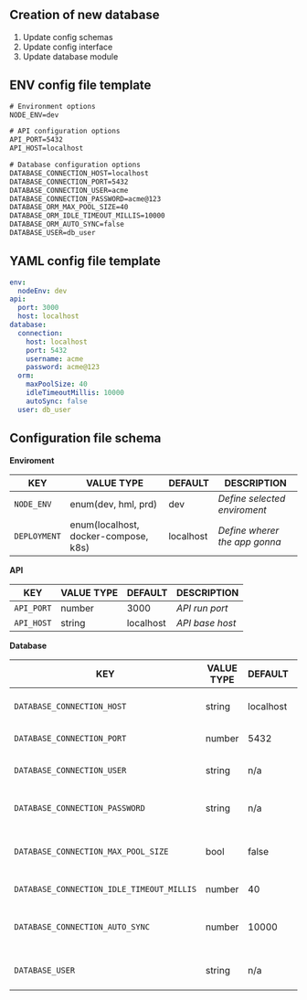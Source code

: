 ## Creation of new database

1. Update config schemas
2. Update config interface
3. Update database module

## ENV config file template

```txt
# Environment options
NODE_ENV=dev

# API configuration options
API_PORT=5432
API_HOST=localhost

# Database configuration options
DATABASE_CONNECTION_HOST=localhost
DATABASE_CONNECTION_PORT=5432
DATABASE_CONNECTION_USER=acme
DATABASE_CONNECTION_PASSWORD=acme@123
DATABASE_ORM_MAX_POOL_SIZE=40
DATABASE_ORM_IDLE_TIMEOUT_MILLIS=10000
DATABASE_ORM_AUTO_SYNC=false
DATABASE_USER=db_user
```

## YAML config file template

```yaml
env:
  nodeEnv: dev
api:
  port: 3000
  host: localhost
database:
  connection:
    host: localhost
    port: 5432
    username: acme
    password: acme@123
  orm:
    maxPoolSize: 40
    idleTimeoutMillis: 10000
    autoSync: false
  user: db_user
```

## Configuration file schema

**Enviroment** 

| KEY           | VALUE TYPE                           | DEFAULT   | DESCRIPTION                   |
|---------------|--------------------------------------|-----------|-------------------------------|
| `NODE_ENV`    | enum(dev, hml, prd)                  | dev       | *Define selected enviroment*  |
| `DEPLOYMENT`  | enum(localhost, docker-compose, k8s) | localhost | *Define wherer the app gonna* |

**API**

| KEY           | VALUE TYPE | DEFAULT   | DESCRIPTION     |
|---------------|------------|-----------|-----------------|
| `API_PORT`    | number     | 3000      | *API run port*  |
| `API_HOST`    | string     | localhost | *API base host* |

**Database**

| KEY                                       | VALUE TYPE | DEFAULT   | DESCRIPTION                              |
|-------------------------------------------|------------|-----------|------------------------------------------|
| `DATABASE_CONNECTION_HOST`                | string     | localhost | *Database cluster base host*             |
| `DATABASE_CONNECTION_PORT`                | number     | 5432      | *Database cluster port*                  |
| `DATABASE_CONNECTION_USER`                | string     | n/a       | *Database username connection*           |
| `DATABASE_CONNECTION_PASSWORD`            | string     | n/a       | *Database password connection*           |
| `DATABASE_CONNECTION_MAX_POOL_SIZE`       | bool       | false     | *MikroORM auto sync entities in databse* |
| `DATABASE_CONNECTION_IDLE_TIMEOUT_MILLIS` | number     | 40        | *MikroORM pool size limit*               |
| `DATABASE_CONNECTION_AUTO_SYNC`           | number     | 10000     | *MikroORM timeout time in milliseconds*  |
| `DATABASE_USER`                           | string     | n/a       | *User database name*                     |